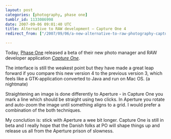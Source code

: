 ```yaml
---
layout: post
categories: [photography, phase one]
tumblr_id: 1133086998  
date: 2007-09-06 09:01:40 UTC
title: Alternative to RAW development – Capture One 4
redirect_from: ["/2007/09/06/a-new-alternative-to-raw-photography-capture-one-4.html"]

---
```


Today, <a href="http://www.phaseone.com/">Phase One</a> released a beta of their new photo manager and RAW developer application <em><a href="http://www.phaseone.com/4/">Capture One</a></em>.

The interface is still the weakest point but they have made a great leap forward if you compare this new version 4 to the previous version 3, which feels like a GTK-application converted to Java and run on Mac OS. (a nightmate)

Straightening an image is done differently to Aperture - in Capture One you mark a line which should be straight using two clicks. In Aperture you rotate and auto-zoom the image until something aligns to a grid. I would prefer a combination of the both techniques.

My conclution is: stick with Aperture a wee bit longer. Capture One is still in beta and I really hope that the Danish folks at PO will shape things up and release us all from the Aperture prison of slowness.
